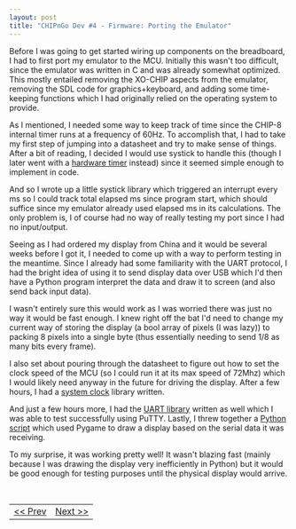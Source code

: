 ```yaml
---
layout: post
title: "CHIPnGo Dev #4 - Firmware: Porting the Emulator"
---
```


Before I was going to get started wiring up components on the breadboard, I had to first port my emulator to the MCU. Initially this wasn't too difficult, since the emulator was written in C and was already somewhat optimized. This mostly entailed removing the XO-CHIP aspects from the emulator, removing the SDL code for graphics+keyboard, and adding some time-keeping functions which I had originally relied on the operating system to provide.

As I mentioned, I needed some way to keep track of time since the CHIP-8 internal timer runs at a frequency of 60Hz. To accomplish that, I had to take my first step of jumping into a datasheet and try to make sense of things. After a bit of reading, I decided I would use systick to handle this (though I later went with a [hardware timer](https://github.com/kurtjd/CHIPnGo/blob/main/src/clock.c) instead) since it seemed simple enough to implement in code.

And so I wrote up a little systick library which triggered an interrupt every ms so I could track total elapsed ms since program start, which should suffice since my emulator already used elapsed ms in its calculations. The only problem is, I of course had no way of really testing my port since I had no input/output.

Seeing as I had ordered my display from China and it would be several weeks before I got it, I needed to come up with a way to perform testing in the meantime. Since I already had some familiarity with the UART protocol, I had the bright idea of using it to send display data over USB which I'd then have a Python program interpret the data and draw it to screen (and also send back input data).

I wasn't entirely sure this would work as I was worried there was just no way it would be fast enough. I knew right off the bat I'd need to change my current way of storing the display (a bool array of pixels (I was lazy)) to packing 8 pixels into a single byte (thus essentially needing to send 1/8 as many bits every frame).

I also set about pouring through the datasheet to figure out how to set the clock speed of the MCU (so I could run it at its max speed of 72Mhz) which I would likely need anyway in the future for driving the display. After a few hours, I had a [system clock](https://github.com/kurtjd/CHIPnGo/blob/main/src/sysclk.c) library written.

And just a few hours more, I had the [UART library](https://github.com/kurtjd/CHIPnGo/blob/main/src/uart.c) written as well which I was able to test successfully using PuTTY. Lastly, I threw together a [Python script](https://github.com/kurtjd/CHIPnGo/blob/main/tools/serial_interface.py) which used Pygame to draw a display based on the serial data it was receiving.

To my surprise, it was working pretty well! It wasn't blazing fast (mainly because I was drawing the display very inefficiently in Python) but it would be good enough for testing purposes until the physical display would arrive.

<br>
<table align="center">
<tr>
<td><a href="/2022/07/09/chipngo-dev-3-components"><< Prev</a></td>
<td><a href="/2022/07/13/chipngo-dev-5-firmware-buttons">Next >></a></td>
</tr>
</table>
